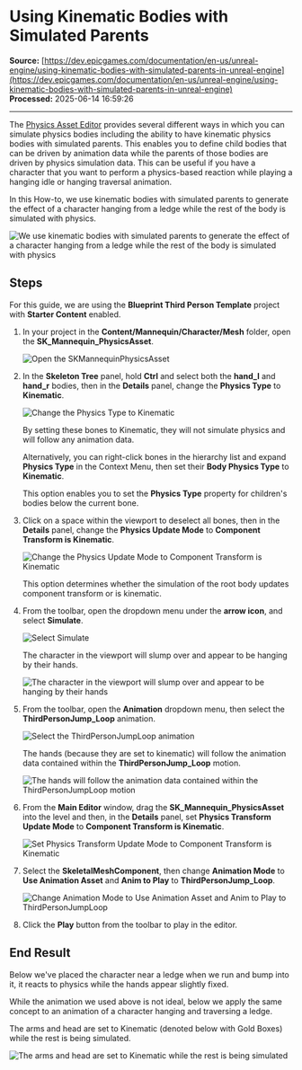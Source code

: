 # Using Kinematic Bodies with Simulated Parents

**Source:** [https://dev.epicgames.com/documentation/en-us/unreal-engine/using-kinematic-bodies-with-simulated-parents-in-unreal-engine](https://dev.epicgames.com/documentation/en-us/unreal-engine/using-kinematic-bodies-with-simulated-parents-in-unreal-engine)  
**Processed:** 2025-06-14 16:59:26

---

The [Physics Asset Editor](/documentation/en-us/unreal-engine/physics-asset-editor-in-unreal-engine) provides several different ways in which you can simulate physics bodies including the ability to have kinematic physics bodies with simulated parents. This enables you to define child bodies that can be driven by animation data while the parents of those bodies are driven by physics simulation data. This can be useful if you have a character that you want to perform a physics-based reaction while playing a hanging idle or hanging traversal animation.

In this How-to, we use kinematic bodies with simulated parents to generate the effect of a character hanging from a ledge while the rest of the body is simulated with physics.

![We use kinematic bodies with simulated parents to generate the effect of a character hanging from a ledge while the rest of the body is simulated with physics](https://d1iv7db44yhgxn.cloudfront.net/documentation/images/45ecd040-6d3f-4732-94be-73fadfe8c01a/end-result-image.png)

## Steps

For this guide, we are using the **Blueprint Third Person Template** project with **Starter Content** enabled.

1.  In your project in the **Content/Mannequin/Character/Mesh** folder, open the **SK\_Mannequin\_PhysicsAsset**.
    
    ![Open the SKMannequinPhysicsAsset](https://d1iv7db44yhgxn.cloudfront.net/documentation/images/eab6fa89-eccd-447e-a403-fd96d0c7b7f0/kinematic-how-to-01.png)
2.  In the **Skeleton Tree** panel, hold **Ctrl** and select both the **hand\_l** and **hand\_r** bodies, then in the **Details** panel, change the **Physics Type** to **Kinematic**.
    
    ![Change the Physics Type to Kinematic](https://d1iv7db44yhgxn.cloudfront.net/documentation/images/f9dec76f-d853-4c90-a277-cab641cea0fd/kinematic-how-to-03.png)
    
    By setting these bones to Kinematic, they will not simulate physics and will follow any animation data.
    
    Alternatively, you can right-click bones in the hierarchy list and expand **Physics Type** in the Context Menu, then set their **Body Physics Type** to **Kinematic**.
    
    This option enables you to set the **Physics Type** property for children's bodies below the current bone.
    
3.  Click on a space within the viewport to deselect all bones, then in the **Details** panel, change the **Physics Update Mode** to **Component Transform is Kinematic**.
    
    ![Change the Physics Update Mode to Component Transform is Kinematic](https://d1iv7db44yhgxn.cloudfront.net/documentation/images/f6abeedc-8181-450f-b4d9-b147848529e2/kinematic-how-to-05.png)
    
    This option determines whether the simulation of the root body updates component transform or is kinematic.
    
4.  From the toolbar, open the dropdown menu under the **arrow icon**, and select **Simulate**.
    
    ![Select Simulate](https://d1iv7db44yhgxn.cloudfront.net/documentation/images/7b6a3acb-a6af-4d1b-a1e5-cd94e8c2cc1c/kinematic-how-to-06.png)
    
    The character in the viewport will slump over and appear to be hanging by their hands.
    
    ![The character in the viewport will slump over and appear to be hanging by their hands](https://d1iv7db44yhgxn.cloudfront.net/documentation/images/273052d6-2349-47c6-b4f8-d8e3cb3b5d04/kinematic-how-to-07.png)
5.  From the toolbar, open the **Animation** dropdown menu, then select the **ThirdPersonJump\_Loop** animation.
    
    ![Select the ThirdPersonJumpLoop animation](https://d1iv7db44yhgxn.cloudfront.net/documentation/images/5f2ceff2-0f3c-414b-be91-37fd14375b34/kinematic-how-to-08.png)
    
    The hands (because they are set to kinematic) will follow the animation data contained within the **ThirdPersonJump\_Loop** motion.
    
    ![The hands will follow the animation data contained within the ThirdPersonJumpLoop motion](https://d1iv7db44yhgxn.cloudfront.net/documentation/images/3413766c-3458-4913-bbdf-dc4e83c84ea8/kinematic-how-to-09.png)
6.  From the **Main Editor** window, drag the **SK\_Mannequin\_PhysicsAsset** into the level and then, in the **Details** panel, set **Physics Transform Update Mode** to **Component Transform is Kinematic**.
    
    ![Set Physics Transform Update Mode to Component Transform is Kinematic](https://d1iv7db44yhgxn.cloudfront.net/documentation/images/51f31253-b5c3-4099-8a1f-e04ce2b47454/kinematic-how-to-10.png)
7.  Select the **SkeletalMeshComponent**, then change **Animation Mode** to **Use Animation Asset** and **Anim to Play** to **ThirdPersonJump\_Loop**.
    
    ![Change Animation Mode to Use Animation Asset and Anim to Play to ThirdPersonJumpLoop](https://d1iv7db44yhgxn.cloudfront.net/documentation/images/d9d9b300-e089-4198-b105-83549cd7e0f5/kinematic-how-to-11.png)
8.  Click the **Play** button from the toolbar to play in the editor.
    

## End Result

Below we've placed the character near a ledge when we run and bump into it, it reacts to physics while the hands appear slightly fixed.

While the animation we used above is not ideal, below we apply the same concept to an animation of a character hanging and traversing a ledge.

The arms and head are set to Kinematic (denoted below with Gold Boxes) while the rest is being simulated.

![The arms and head are set to Kinematic while the rest is being simulated](https://d1iv7db44yhgxn.cloudfront.net/documentation/images/2b57eadb-88a7-4fed-9736-de71e64970d9/example-setup.png)